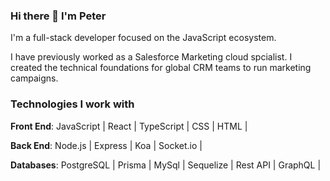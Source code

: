 ### Hi there 👋 I'm Peter

I'm a full-stack developer focused on the JavaScript ecosystem.

I have previously worked as a Salesforce Marketing cloud spcialist. I created the technical foundations for global CRM teams to run marketing campaigns.

### Technologies I work with
**Front End**: JavaScript | React | TypeScript | CSS | HTML |

**Back End**: Node.js | Express | Koa | Socket.io |

**Databases**: PostgreSQL | Prisma | MySql | Sequelize | Rest API | GraphQL |
